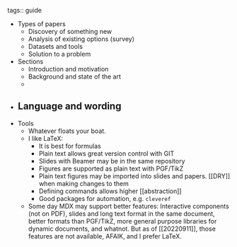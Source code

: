 tags:: guide

- Types of papers
	- Discovery of something new
	- Analysis of existing options (survey)
	- Datasets and tools
	- Solution to a problem
- Sections
	- Introduction and motivation
	- Background and state of the art
	-
- Language and wording
	-
- Tools
	- Whatever floats your boat.
	- I like LaTeX:
	  * It is best for formulas
	  * Plain text allows great version control with GIT
	  * Slides with Beamer may be in the same repository
	  * Figures are supported as plain text with PGF/TikZ
	  * Plain text figures may be imported into slides and papers. [[DRY]] when making changes to them
	  * Defining commands allows higher [[abstraction]]
	  * Good packages for automation, e.g. `cleveref`
	- Some day MDX may support better features: Interactive components (not on PDF), slides and long text format in the same document, better formats than PGF/TikZ, more general purpose libraries for dynamic documents, and whatnot. But as of [[20220911]], those features are not available, AFAIK, and I prefer LaTeX.